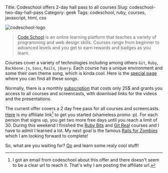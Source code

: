 Title: Codeschool offers 2-day hall pass to all courses
Slug: codeschool-two-day-hall-pass
Category: geek
Tags: codeschool, ruby, courses, javascript, html, css

![codeschool-logo](https://d1tijy5l7mg5kk.cloudfront.net/assets/press_kit/logo-full-text-842f207391207c249d46b10fb166a8cb.png)

  >[Code School][] is an online learning platform that teaches a variety of
  >programming and web design skills. Courses range from beginner to advanced
  >levels and you get to earn rewards and badges as you learn.

Courses cover a variety of technologies including among others `Git`, `Ruby`, 
`Backbone.js`, `Sass`, `Rails`, `jQuery`. Each course has a unique environment 
and some their own theme song, which is kinda cool. Here is the [special page][jingles] where 
you can find all these songs. 

Normally, there is a monthly [subscription][enrollment] that costs only 25$ and 
grants you access to all courses and screencasts, with download links for the 
videos and the presentations.

The current offer covers a 2 day free pass for all courses and screencasts. [Here][mylink] 
is my affiliate link[^afflink] to get you started (shameless promo :p). 
For each person that signs up, you get two more free days until you reach a 
limit of 30. During this weekend I finished the [Ruby Bits][ruby-bits] and [Git Real][git-real]
courses and I have to admit I learned a lot. My next goal is the famous [Rails for Zombies][zombies] 
which I am looking forward to complete!


So, what are you waiting for? [Go][mylink] and learn some realy cool stuff!


[^afflink]: I got an email from codeschool about this offer and there doesn't seem to be a clear url to reach it. That's why I am posting the affiliate url.

[git-real]: http://www.codeschool.com/courses/git-real
[enrollment]: http://www.codeschool.com/enroll
[jingles]: http://www.codeschool.com/jingles
[zombies]: http://www.codeschool.com/courses/rails-for-zombies-redux
[ruby-bits]: http://www.codeschool.com/courses/ruby-bits
[report-card]: http://www.codeschool.com/users/axil
[mylink]: http://go.codeschool.com/3UBpUQ
[Code School]: http://www.codeschool.com/
[codeschool-logo]: https://d1tijy5l7mg5kk.cloudfront.net/assets/press_kit/logo-full-text-842f207391207c249d46b10fb166a8cb.png
